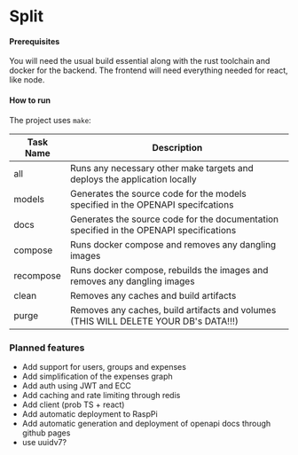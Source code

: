 # Split

#### Prerequisites

You will need the usual build essential along with the rust toolchain and docker for the backend. The frontend will need everything needed for react, like node.

#### How to run

The project uses `make`:

| Task Name | Description                                                                             |
| --------- | --------------------------------------------------------------------------------------- |
| all       | Runs any necessary other make targets and deploys the application locally               |
| models    | Generates the source code for the models specified in the OPENAPI specifcations         |
| docs      | Generates the source code for the documentation specified in the OPENAPI specifications |
| compose   | Runs docker compose and removes any dangling images                                     |
| recompose | Runs docker compose, rebuilds the images and removes any dangling images                |
| clean     | Removes any caches and build artifacts                                                  |
| purge     | Removes any caches, build artifacts and volumes (THIS WILL DELETE YOUR DB's DATA!!!)    |

### Planned features

- Add support for users, groups and expenses
- Add simplification of the expenses graph
- Add auth using JWT and ECC
- Add caching and rate limiting through redis
- Add client (prob TS + react)
- Add automatic deployment to RaspPi
- Add automatic generation and deployment of openapi docs through github pages
- use uuidv7?
